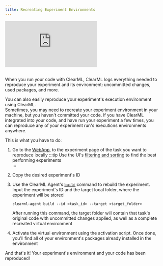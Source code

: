 ```yaml
---
title: Recreating Experiment Environments 
---
```


<div class="vid" >
<iframe style={{position: 'absolute', top: '0', left: '0', bottom: '0', right: '0', width: '100%', height: '100%'}} 
        src="https://www.youtube.com/embed/WTVrchczD34?si=2mZoMi4QdGl4MnUe" 
        title="YouTube video player" 
        frameborder="0" 
        allow="accelerometer; autoplay; clipboard-write; encrypted-media; gyroscope; picture-in-picture; fullscreen" 
        allowfullscreen>
</iframe>
</div>

<br/>

When you run your code with ClearML, ClearML logs everything needed to reproduce your experiment and its environment: 
uncommitted changes, used packages, and more.

You can also easily reproduce your experiment's execution environment using ClearML.  
Sometimes, you may need to recreate your experiment environment in your machine, but you haven't committed your code.
If you have ClearML integrated into your code, and have run your experiment a few times, you can reproduce any of your 
experiment run's executions environments anywhere.

This is what you have to do:
1. Go to the [WebApp](../../webapp/webapp_overview.md), to the experiment page of the task you want to reproduce locally 
   :::tip
   Use the UI's [filtering and sorting](../../webapp/webapp_exp_table.md#filtering-columns) to find the best performing experiments  
   ::: 
1. Copy the desired experiment's ID
1. Use the ClearML Agent's [`build`](../../clearml_agent/clearml_agent_ref.md#build) command to rebuild the experiment. 
   Input the experiment's ID and the target local folder, where the experiment will be stored

   ```commandline
   clearml-agent build --id <task_id> --target <target_folder>
   ```
   After running this command, the target folder will contain that task's original code with uncommitted changes applied, 
   as well as a complete recreated virtual environment 
2. Activate the virtual environment using the activation script. Once done, you'll find all of your environment's packages 
   already installed in the environment 

And that's it! Your experiment's environment and your code has been reproduced! 